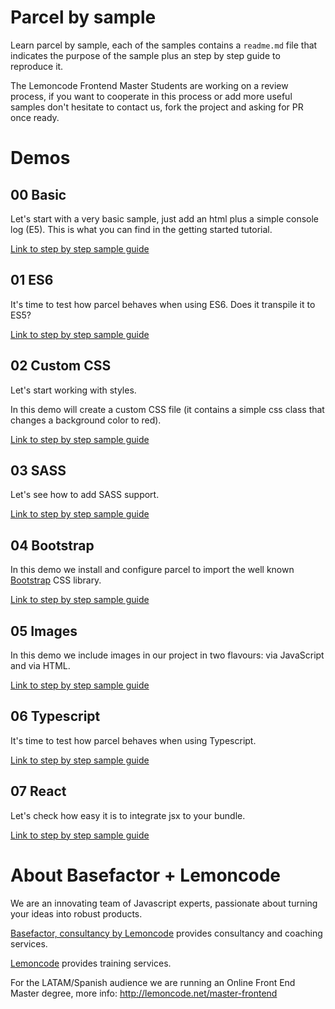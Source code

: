 # Parcel by sample

Learn parcel by sample, each of the samples contains a `readme.md` file that
indicates the purpose of the sample plus an step by step guide to reproduce it.

The Lemoncode Frontend Master Students are working on a review process, if you want to cooperate in this process or add more useful samples don't hesitate to contact us, fork the project and asking for PR once ready.

# Demos

## 00 Basic

Let's start with a very basic sample, just add an html plus a simple console log (E5). This is what you can find in the getting started tutorial.

 [Link to step by step sample guide](https://github.com/Lemoncode/parcel-by-sample/blob/master/00%20basic/README.md)

## 01 ES6

It's time to test how parcel behaves when using ES6. Does it transpile it to ES5?

[Link to step by step sample guide](https://github.com/Lemoncode/parcel-by-sample/tree/master/01%20es6)

## 02 Custom CSS

Let's start working with styles.

In this demo will create a custom CSS file (it contains a simple css class that changes a background color to red).

[Link to step by step sample guide](https://github.com/Lemoncode/parcel-by-sample/tree/master/02%20custom%20css)

## 03 SASS

Let's see how to add SASS support.

[Link to step by step sample guide](https://github.com/Lemoncode/parcel-by-sample/tree/master/03%20sass)


## 04 Bootstrap

In this demo we install and configure parcel to import the well known [Bootstrap](https://getbootstrap.com/) CSS library.

[Link to step by step sample guide](https://github.com/Lemoncode/parcel-by-sample/tree/master/04%20bootstrap)


## 05 Images

In this demo we include images in our project in two flavours: via JavaScript and via HTML.

[Link to step by step sample guide](https://github.com/Lemoncode/parcel-by-sample/tree/master/05%20images)


## 06 Typescript

It's time to test how parcel behaves when using Typescript.

[Link to step by step sample guide](https://github.com/Lemoncode/parcel-by-sample/tree/master/06%20typescript)


## 07 React

Let's check how easy it is to integrate jsx to your bundle.

[Link to step by step sample guide](https://github.com/Lemoncode/parcel-by-sample/tree/master/07%20react)


# About Basefactor + Lemoncode

We are an innovating team of Javascript experts, passionate about turning your ideas into robust products.

[Basefactor, consultancy by Lemoncode](http://www.basefactor.com) provides consultancy and coaching services.

[Lemoncode](http://lemoncode.net/services/en/#en-home) provides training services.

For the LATAM/Spanish audience we are running an Online Front End Master degree, more info: http://lemoncode.net/master-frontend
